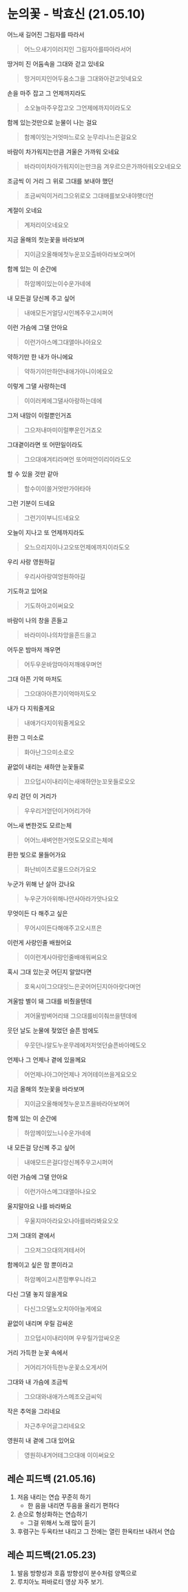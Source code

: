 # 눈의꽃 - 박효신 (21.05.10)

어느새 길어진 그림자를 따라서

>어느으새기이러지인 그림자아를따아라서어

땅거미 진 어둠속을 그대와 걷고 있네요

>땅거미지인어두움소그을 그대와아걷고잇네요오

손을 마주 잡고 그 언제까지라도

>소오늘마주우잡고오 그언제에까지이라도오

함께 있는것만으로 눈물이 나는 걸요

>함께이잇는거엇마느로오 눈무리나느은걸요오

바람이 차가워지는만큼 겨울은 가까워 오네요

>바라미이차아가워지이는만크음 겨우르으은가까아워오오네요오

조금씩 이 거리 그 위로 그대를 보내야 했던

>조금씨익이거리그으위로오 그대애를보오내야햇더언

계절이 오네요

>계저리이오네요오

지금 올해의 첫눈꽃을 바라보며

>지이금오올해에첫누운꼬오츨바아라보오며어

함께 있는 이 순간에

>하암께이있는이수운가네에

내 모든걸 당신께 주고 싶어

>내애모든거얼당시인께주우고시퍼어

이런 가슴에 그댈 안아요

>이런가아스메그대앨아나아요오

약하기만 한 내가 아니에요

>약하기이만하안내애가아니이에요오

이렇게 그댈 사랑하는데

>이이러케에그댈사아랑하는데에

그저 내맘이 이럴뿐인거죠

>그으저내마미이럴뿌운인거죠오

그대곁이라면 또 어떤일이라도

>그으대애겨티라며언 또어떠언이리이라도오

할 수 있을 것만 같아

>할수이이쓸거엇만가아타아

그런 기분이 드네요

>그런기이부니드네요오

오늘이 지나고 또 언제까지라도

>오느으리지이나고오또언제에까지이라도오

우리 사랑 영원하길

>우리사아랑여엉원하아길

기도하고 있어요

>기도하아고이써요오

바람이 나의 창을 흔들고

>바라미이나의차앙을흔드을고

어두운 밤마저 깨우면

>어두우운바암마아저깨애우며언

그대 아픈 기억 마저도

>그으대아아픈기이억마저도오

내가 다 지워줄게요

>내애가다지이워줄게요오

환한 그 미소로

>화아난그으미소로오

끝없이 내리는 새하얀 눈꽃들로

>끄으덥시이내리이는새애하얀눈꼬옷들로오오

우리 걷던 이 거리가

>우우리거얻던이거어리가아

어느새 변한것도 모르는체

>어어느새벼언한거엇도모오르는체에

환한 빛으로 물들어가요

>화난비이츠로물드으러가요오

누군가 위해 난 살아 갔나요

>누우군가아위해나안사아라가앗나요오

무엇이든 다 해주고 싶은

>무어시이든다해애주고오시프은

이런게 사랑인줄 배웠어요

> 이이런게사아랑인줄배애워써요오

혹시 그대 있는곳 어딘지 알았다면

>호옥시이그으대잇느은곳어어딘지아아랏다며언

겨울밤 별이 돼 그대를 비췄을텐데

> 겨어울밤벼어리돼 그으대를비이춰쓰을텐데에

웃던 날도 눈물에 젖었던 슬픈 밤에도

> 우웃던나알도누운무레에저저엇던슬픈바아메도오

언제나 그 언제나 곁에 있을께요

> 어언제나아그어언제나 겨어테이쓰을게요오오

지금 올해의 첫눈꽃을 바라보며

>지이금오올해에첫누운꼬츠을바라아보며어

함께 있는 이 순간에

>하암께이있느니수운가네에

내 모든걸 당신께 주고 싶어

> 내애모드은걸다앙신께주우고시퍼어

이런 가슴에 그댈 안아요

> 이런가아스메그대앨아나요오

울지말아요 나를 바라봐요

> 우울지마아라요오나아를바라봐요오오

그저 그대의 곁에서

> 그으저그으대의겨테서어

함께이고 싶은 맘 뿐이라고

> 하암꼐이고시픈맘뿌우니라고

다신 그댈 놓지 않을게요

> 다신그으댈노오치아아늘게에요

끝없이 내리며 우릴 감싸온

> 끄으덥시이내리이며 우우릴가암싸오온

거리 가득한 눈꽃 속에서

> 거어리가아득한누운꽃소오게서어

그대와 내 가슴에 조금씩

> 그으대와내애가스메조오금씨익

작은 추억을 그리네요

> 자근추우어글그리네요오

영원히 내 곁에 그대 있어요

> 영원히내겨어테그으대애 이이써요오





## 레슨 피드백 (21.05.16)

1. 저음 내리는 연습 꾸준히 하기
   - 한 음을 내리면 두음을 올리기 편하다
2. 손으로 형상화하는 연습하기
   - 그걸 위해서 노래 많이 듣기
3. 후렴구는 두옥타브 내리고 그 전에는 열린 한옥타브 내려서 연습



## 레슨 피드백(21.05.23)

1. 발음 방향성과 호흡 방향성이 분수처럼 양쪽으로
2. 루치아노 파바로티 영상 자주 보기.